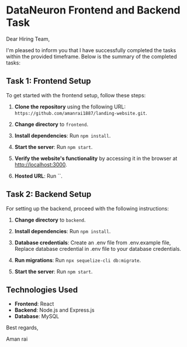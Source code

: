 # DataNeuron Frontend and Backend Task

Dear Hiring Team,

I'm pleased to inform you that I have successfully completed the tasks within the provided timeframe. Below is the summary of the completed tasks:

## Task 1: Frontend Setup

To get started with the frontend setup, follow these steps:

1. **Clone the repository** using the following URL: `https://github.com/amanrai1887/landing-website.git`.

2. **Change directory** to `frontend`.

3. **Install dependencies**: Run `npm install`.

4. **Start the server**: Run `npm start`.

5. **Verify the website's functionality** by accessing it in the browser at [http://localhost:3000](http://localhost:3000).

6.  **Hosted URL**: Run ``.

## Task 2: Backend Setup

For setting up the backend, proceed with the following instructions:

1. **Change directory** to `backend`.

2. **Install dependencies**: Run `npm install`.

3. **Database credentials**: Create an .env file from .env.example file,  Replace database credential in .env file to your database credentials.

4. **Run migrations**: Run `npx sequelize-cli db:migrate`.

5. **Start the server**: Run `npm start`.


## Technologies Used

- **Frontend**: React
- **Backend**: Node.js and Express.js
- **Database**: MySQL
  

Best regards,

Aman rai
